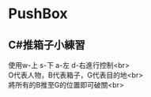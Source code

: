 # PushBox
 C#推箱子小練習
----------------
使用w-上 s-下 a-左 d-右進行控制\<br>  
O代表人物，B代表箱子，G代表目的地\<br>  
將所有的B推至G的位置即可破關\<br>  

